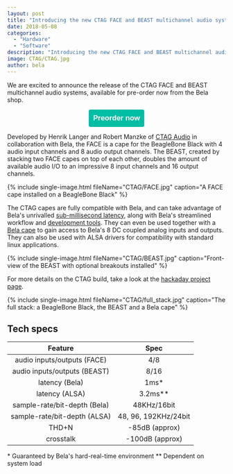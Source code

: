 ```yaml
---
layout: post
title: "Introducing the new CTAG FACE and BEAST multichannel audio systems"
date: 2018-05-08
categories:
  - "Hardware"
  - "Software"
description: "Introducing the new CTAG FACE and BEAST multichannel audio systems"
image: CTAG/CTAG.jpg
author: bela
---
```


We are excited to announce the release of the CTAG FACE and BEAST multichannel audio systems, available for pre-order now from the Bela shop.

<div style="text-align: center; margin-bottom: 10px;"><a href="https://shop.bela.io/ctag" name="Order CTAG now"><button name="button" style="font-size: larger; font-weight: bold; cursor: pointer; color: #ffffff; padding: 10px; background-color: #00bea4; border-radius: 4px; border: 4px #00bea4;">Preorder now</button></a></div>

Developed by Henrik Langer and Robert Manzke of [CTAG Audio](http://www.ctag-audio.de) in collaboration with Bela, the FACE is a cape for the BeagleBone Black with 4 audio input channels and 8 audio output channels. The BEAST, created by stacking two FACE capes on top of each other, doubles the amount of available audio I/O to an impressive 8 input channels and 16 output channels.

{% include single-image.html fileName="CTAG/FACE.jpg" caption="A FACE cape installed on a BeagleBone Black" %}

The CTAG capes are fully compatible with Bela, and can take advantage of Bela's unrivalled [sub-millisecond latency](https://github.com/BelaPlatform/Bela/wiki/What-is-Bela%3F), along with Bela's streamlined workflow and [development tools](https://github.com/BelaPlatform/Bela/wiki/Bela-IDE). They can even be used together with a [Bela cape](https://github.com/BelaPlatform/Bela/wiki/Hardware-explained) to gain access to Bela's 8 DC coupled analog inputs and outputs. They can also be used with ALSA drivers for compatibility with standard linux applications.

{% include single-image.html fileName="CTAG/BEAST.jpg" caption="Front-view of the BEAST with optional breakouts installed" %}

For more details on the CTAG build, take a look at the [hackaday project page](https://hackaday.io/project/9634-beaglebone-multi-channel-audio-card-ctag-face24).

{% include single-image.html fileName="CTAG/full_stack.jpg" caption="The full stack: a BeagleBone Black, the BEAST and a Bela cape" %}

## Tech specs

| Feature | Spec |
| :-: | :-: |
| audio inputs/outputs (FACE) | 4/8 |
| audio inputs/outputs (BEAST) | 8/16 |
| latency (Bela) | 1ms\* |
| latency (ALSA) | 3.2ms\*\* |
| sample-rate/bit-depth (Bela) | 48KHz/16bit |
| sample-rate/bit-depth (ALSA) | 48, 96, 192KHz/24bit |
| THD+N | -85dB (approx) |
| crosstalk | -100dB (approx) |

\* Guaranteed by Bela's hard-real-time environment
\*\* Dependent on system load
